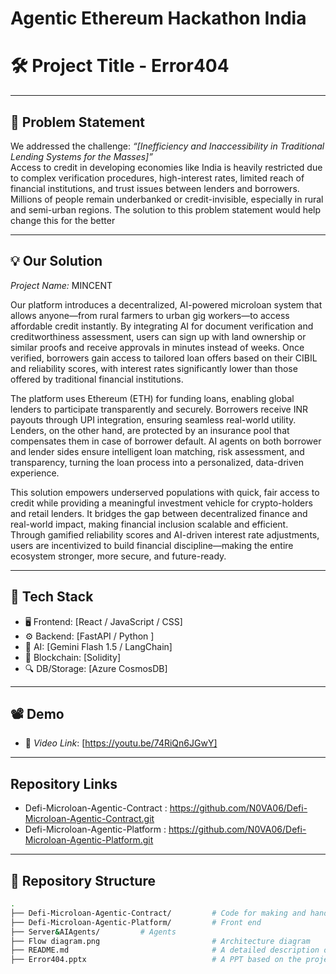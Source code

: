 # Agentic Ethereum Hackathon India

# 🛠 Project Title - Error404

---

## 📌 Problem Statement

We addressed the challenge: *“[Inefficiency and Inaccessibility in Traditional Lending Systems for the Masses]”*  
Access to credit in developing economies like India is heavily restricted due to complex verification procedures, high-interest rates, limited reach of financial institutions, and trust issues between lenders and borrowers. Millions of people remain underbanked or credit-invisible, especially in rural and semi-urban regions. The solution to this problem statement would help change this for the better

---

## 💡 Our Solution

*Project Name:* MINCENT  

Our platform introduces a decentralized, AI-powered microloan system that allows anyone—from rural farmers to urban gig workers—to access affordable credit instantly. By integrating AI for document verification and creditworthiness assessment, users can sign up with land ownership or similar proofs and receive approvals in minutes instead of weeks. Once verified, borrowers gain access to tailored loan offers based on their CIBIL and reliability scores, with interest rates significantly lower than those offered by traditional financial institutions.

The platform uses Ethereum (ETH) for funding loans, enabling global lenders to participate transparently and securely. Borrowers receive INR payouts through UPI integration, ensuring seamless real-world utility. Lenders, on the other hand, are protected by an insurance pool that compensates them in case of borrower default. AI agents on both borrower and lender sides ensure intelligent loan matching, risk assessment, and transparency, turning the loan process into a personalized, data-driven experience.

This solution empowers underserved populations with quick, fair access to credit while providing a meaningful investment vehicle for crypto-holders and retail lenders. It bridges the gap between decentralized finance and real-world impact, making financial inclusion scalable and efficient. Through gamified reliability scores and AI-driven interest rate adjustments, users are incentivized to build financial discipline—making the entire ecosystem stronger, more secure, and future-ready.


---

## 🧱 Tech Stack

- 🖥 Frontend: [React / JavaScript / CSS]
- ⚙ Backend: [FastAPI / Python ]
- 🧠 AI: [Gemini Flash 1.5 / LangChain]
- 🔗 Blockchain: [Solidity]
- 🔍 DB/Storage: [Azure CosmosDB]

---

## 📽 Demo

- 🎥 *Video Link*: [https://youtu.be/74RiQn6JGwY]  

---

## Repository Links

- Defi-Microloan-Agentic-Contract : https://github.com/N0VA06/Defi-Microloan-Agentic-Contract.git
- Defi-Microloan-Agentic-Platform : https://github.com/N0VA06/Defi-Microloan-Agentic-Platform.git

---

## 📂 Repository Structure

```bash
.
├── Defi-Microloan-Agentic-Contract/         # Code for making and handling contracts  
├── Defi-Microloan-Agentic-Platform/         # Front end
├── Server&AIAgents/         # Agents
├── Flow diagram.png                         # Architecture diagram
├── README.md                                # A detailed description of your project
├── Error404.pptx                            # A PPT based on the project
